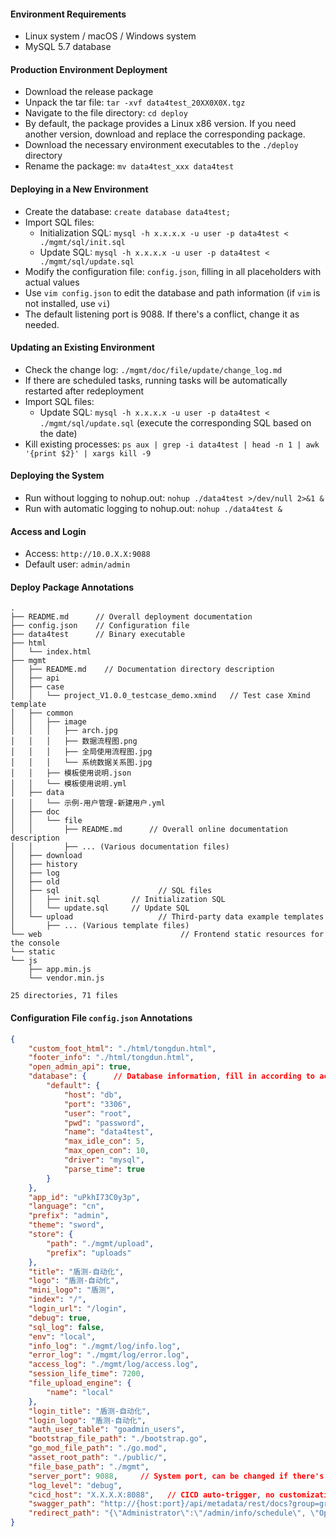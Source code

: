 #### Environment Requirements
- Linux system / macOS / Windows system
- MySQL 5.7 database

#### Production Environment Deployment
- Download the release package
- Unpack the tar file: `tar -xvf data4test_20XX0X0X.tgz`
- Navigate to the file directory: `cd deploy`
- By default, the package provides a Linux x86 version. If you need another version, download and replace the corresponding package.
- Download the necessary environment executables to the `./deploy` directory
- Rename the package: `mv data4test_xxx data4test`

#### Deploying in a New Environment
- Create the database: `create database data4test;`
- Import SQL files:
    - Initialization SQL: `mysql -h x.x.x.x -u user -p data4test < ./mgmt/sql/init.sql`
    - Update SQL: `mysql -h x.x.x.x -u user -p data4test < ./mgmt/sql/update.sql`
- Modify the configuration file: `config.json`, filling in all placeholders with actual values
- Use `vim config.json` to edit the database and path information (if `vim` is not installed, use `vi`)
- The default listening port is 9088. If there's a conflict, change it as needed.

#### Updating an Existing Environment
- Check the change log: `./mgmt/doc/file/update/change_log.md`
- If there are scheduled tasks, running tasks will be automatically restarted after redeployment
- Import SQL files:
    - Update SQL: `mysql -h x.x.x.x -u user -p data4test < ./mgmt/sql/update.sql` (execute the corresponding SQL based on the date)
- Kill existing processes: `ps aux | grep -i data4test | head -n 1 | awk '{print $2}' | xargs kill -9`

#### Deploying the System
- Run without logging to nohup.out: `nohup ./data4test >/dev/null 2>&1 &`
- Run with automatic logging to nohup.out: `nohup ./data4test &`

#### Access and Login
- Access: `http://10.0.X.X:9088`
- Default user: `admin/admin`

#### Deploy Package Annotations
```
.
├── README.md      // Overall deployment documentation
├── config.json    // Configuration file
├── data4test      // Binary executable
├── html         
│   └── index.html
├── mgmt
│   ├── README.md    // Documentation directory description
│   ├── api
│   ├── case
│   │   └── project_V1.0.0_testcase_demo.xmind   // Test case Xmind template
│   ├── common
│   │   ├── image
│   │   │   ├── arch.jpg
│   │   │   ├── 数据流程图.png
│   │   │   ├── 全局使用流程图.jpg
│   │   │   └── 系统数据关系图.jpg
│   │   ├── 模板使用说明.json
│   │   └── 模板使用说明.yml
│   ├── data
│   │   └── 示例-用户管理-新建用户.yml
│   ├── doc
│   │   └── file
│   │       ├── README.md      // Overall online documentation description
│   │       ├── ... (Various documentation files)
│   ├── download
│   ├── history
│   ├── log
│   ├── old
│   ├── sql                      // SQL files
│   │   ├── init.sql       // Initialization SQL
│   │   └── update.sql     // Update SQL
│   └── upload                   // Third-party data example templates
│       ├── ... (Various template files)
└── web                               // Frontend static resources for the console
└── static
└── js
    ├── app.min.js
    └── vendor.min.js

25 directories, 71 files
```

#### Configuration File `config.json` Annotations
```json
{
    "custom_foot_html": "./html/tongdun.html",
    "footer_info": "./html/tongdun.html",
    "open_admin_api": true,
    "database": {      // Database information, fill in according to actual values
        "default": {
            "host": "db",
            "port": "3306",
            "user": "root",
            "pwd": "password",
            "name": "data4test",
            "max_idle_con": 5,
            "max_open_con": 10,
            "driver": "mysql",
            "parse_time": true
        }
    },
    "app_id": "uPkhI73C0y3p",
    "language": "cn",
    "prefix": "admin",
    "theme": "sword",
    "store": {
        "path": "./mgmt/upload",
        "prefix": "uploads"
    },
    "title": "盾测-自动化",
    "logo": "盾测-自动化",
    "mini_logo": "盾测",
    "index": "/",
    "login_url": "/login",
    "debug": true,
    "sql_log": false,
    "env": "local",
    "info_log": "./mgmt/log/info.log",
    "error_log": "./mgmt/log/error.log",
    "access_log": "./mgmt/log/access.log",
    "session_life_time": 7200,
    "file_upload_engine": {
        "name": "local"
    },
    "login_title": "盾测-自动化",
    "login_logo": "盾测-自动化",
    "auth_user_table": "goadmin_users",
    "bootstrap_file_path": "./bootstrap.go",
    "go_mod_file_path": "./go.mod",
    "asset_root_path": "./public/",
    "file_base_path": "./mgmt",
    "server_port": 9088,     // System port, can be changed if there's a conflict
    "log_level": "debug",
    "cicd_host": "X.X.X.X:8088",   // CICD auto-trigger, no customization required
    "swagger_path": "http://{host:port}/api/metadata/rest/docs?group=group1",
    "redirect_path": "{\"Administrator\":\"/admin/info/schedule\", \"Operator\":\"/admin/info/schedule\", \"ApiManage\":\"/admin/likePostman\",\"Download\":\"/admin/fm/common/list\"}"    // Initial page definition, can be customized based on frequent usage
}
```